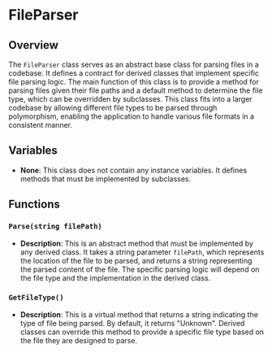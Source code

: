 # FileParser

## Overview
The `FileParser` class serves as an abstract base class for parsing files in a codebase. It defines a contract for derived classes that implement specific file parsing logic. The main function of this class is to provide a method for parsing files given their file paths and a default method to determine the file type, which can be overridden by subclasses. This class fits into a larger codebase by allowing different file types to be parsed through polymorphism, enabling the application to handle various file formats in a consistent manner.

## Variables
- **None**: This class does not contain any instance variables. It defines methods that must be implemented by subclasses.

## Functions

### `Parse(string filePath)`
- **Description**: This is an abstract method that must be implemented by any derived class. It takes a string parameter `filePath`, which represents the location of the file to be parsed, and returns a string representing the parsed content of the file. The specific parsing logic will depend on the file type and the implementation in the derived class.

### `GetFileType()`
- **Description**: This is a virtual method that returns a string indicating the type of file being parsed. By default, it returns "Unknown". Derived classes can override this method to provide a specific file type based on the file they are designed to parse.